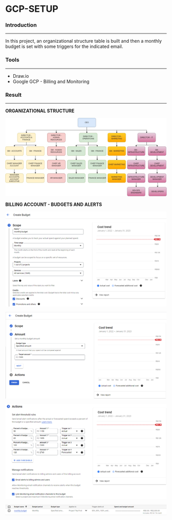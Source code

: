 # GCP-SETUP

### Introduction

---

In this project, an organizational structure table is built and then a monthly budget is set with some triggers for the indicated email.



### Tools

---

* Draw.io
* Google GCP - Billing and Monitoring



### Result

---



**ORGANIZATIONAL STRUCTURE**

![table](organizational-structure.jpg)





**BILLING ACCOUNT - BUDGETS AND ALERTS**

![screen1](budget-screen-1.png)

![screen2](budget-screen-2.png)

![screen3](budget-screen-3.png)

![screen4](budget-completed.png)
